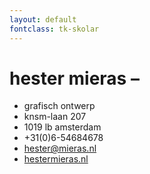 ```yaml
---
layout: default
fontclass: tk-skolar
---
```


# hester mieras –

* grafisch ontwerp
* knsm-laan 207
* 1019 lb amsterdam
* +31(0)6-54684678
* [hester@mieras.nl](mailto:hester@mieras.nl)
* [hestermieras.nl](http://www.hestermieras.nl)
